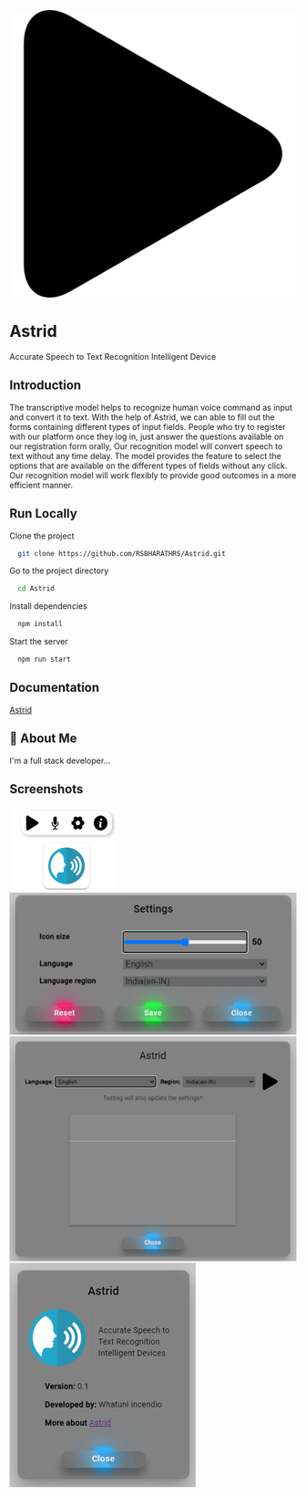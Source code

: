 
![Logo](/src/assets/play.png)


# Astrid

Accurate Speech to Text Recognition Intelligent Device


## Introduction

The transcriptive model helps to recognize human voice command as input and convert it to text. With the help of Astrid, we can able to fill out the forms containing different types of input fields. People who try to register with our platform once they log in, just answer the questions available on our registration form orally, Our recognition model will convert speech to text without any time delay. The model provides the feature to select the options that are available on the different types of fields without any click. Our recognition model will work flexibly to provide good outcomes in a more efficient manner.
## Run Locally

Clone the project

```bash
  git clone https://github.com/RSBHARATHRS/Astrid.git
```

Go to the project directory

```bash
  cd Astrid
```

Install dependencies

```bash
  npm install
```

Start the server

```bash
  npm run start
```


## Documentation

[Astrid](https://rsbharathrs.github.io/astrid-website/#)


## 🚀 About Me
I'm a full stack developer...


## Screenshots

![App Screenshot](/screenshots/astrid.png)
![App Screenshot](/screenshots/settings.png)
![App Screenshot](/screenshots/test.png)
![App Screenshot](/screenshots/info.png)

